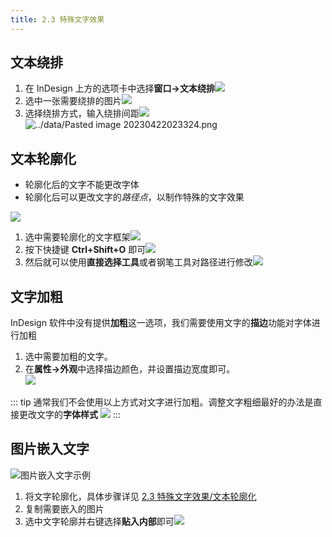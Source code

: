 ```yaml
---
title: 2.3 特殊文字效果
---
```


## 文本绕排
1. 在 InDesign 上方的选项卡中选择**窗口->文本绕排**![](../data/Pastedimage20230422022731.png)
2. 选中一张需要绕排的图片![](../data/Pastedimage20230422023043.png)
3. 选择绕排方式，输入绕排间距![](../data/Pastedimage20230422023254.png) ![../data/Pasted image 20230422023324.png](../data/Pastedimage20230422023324.png)

## 文本轮廓化
- 轮廓化后的文字不能更改字体
- 轮廓化后可以更改文字的*路径点*，以制作特殊的文字效果

![](../data/Pastedimage20230422022221.png)  
1. 选中需要轮廓化的文字框架![](../data/Pastedimage20230422021810.png)
2. 按下快捷键 **Ctrl+Shift+O** 即可![](../data/Pastedimage20230422021859.png)
3. 然后就可以使用**直接选择工具**或者钢笔工具对路径进行修改![](../data/Pastedimage20230422022542.png)

## 文字加粗
InDesign 软件中没有提供**加粗**这一选项，我们需要使用文字的**描边**功能对字体进行加粗
1. 选中需要加粗的文字。  
2. 在**属性->外观**中选择描边颜色，并设置描边宽度即可。  
![](../data/Pastedimage20230502180842.png)

::: tip
通常我们不会使用以上方式对文字进行加粗。调整文字粗细最好的办法是直接更改文字的**字体样式**
![](../data/Pastedimage20230502181049.png)
:::

## 图片嵌入文字

![图片嵌入文字示例](../data/Pastedimage20230808134900.png)

1. 将文字轮廓化，具体步骤详见 [2.3 特殊文字效果/文本轮廓化](#文本轮廓化)
2. 复制需要嵌入的图片
3. 选中文字轮廓并右键选择**贴入内部**即可![](../data/Pastedimage20230808135328.png)